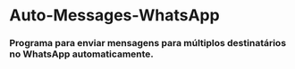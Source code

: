 # Auto-Messages-WhatsApp
### Programa para enviar mensagens para múltiplos destinatários no WhatsApp automaticamente.

